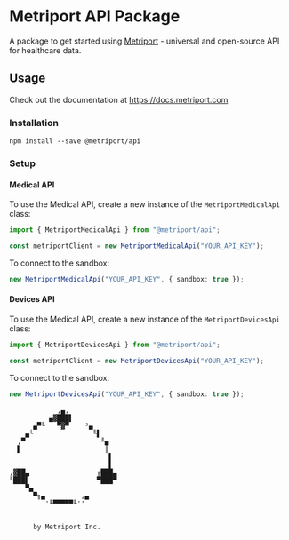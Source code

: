 # Metriport API Package

A package to get started using [Metriport](https://metriport.com/) - universal and open-source API for healthcare data.

## Usage

Check out the documentation at https://docs.metriport.com

### Installation

```
npm install --save @metriport/api
```

### Setup

#### Medical API

To use the Medical API, create a new instance of the `MetriportMedicalApi` class:

```ts
import { MetriportMedicalApi } from "@metriport/api";

const metriportClient = new MetriportMedicalApi("YOUR_API_KEY");
```

To connect to the sandbox:

```ts
new MetriportMedicalApi("YOUR_API_KEY", { sandbox: true });
```

#### Devices API

To use the Medical API, create a new instance of the `MetriportDevicesApi` class:

```ts
import { MetriportDevicesApi } from "@metriport/api";

const metriportClient = new MetriportDevicesApi("YOUR_API_KEY");
```

To connect to the sandbox:

```ts
new MetriportDevicesApi("YOUR_API_KEY", { sandbox: true });
```

```
            ,▄,
          ▄▓███▌
      ▄▀╙   ▀▓▀    ²▄
    ▄└               ╙▌
  ,▀                   ╨▄
  ▌                     ║
                         ▌
                         ▌
,▓██▄                 ╔███▄
╙███▌                 ▀███▀
    ▀▄
      ▀╗▄         ,▄
         '╙▀▀▀▀▀╙''


      by Metriport Inc.

```
